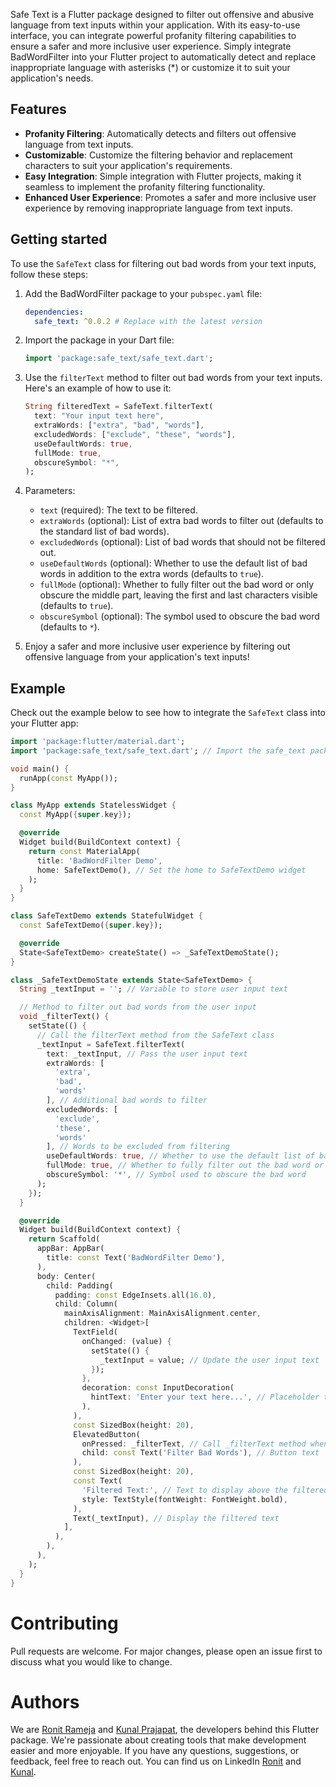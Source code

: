<!--
This README describes the package. If you publish this package to pub.dev,
this README's contents appear on the landing page for your package.

For information about how to write a good package README, see the guide for
[writing package pages](https://dart.dev/guides/libraries/writing-package-pages).

For general information about developing packages, see the Dart guide for
[creating packages](https://dart.dev/guides/libraries/create-library-packages)
and the Flutter guide for
[developing packages and plugins](https://flutter.dev/developing-packages).
-->

Safe Text is a Flutter package designed to filter out offensive and abusive language from text inputs within your application. With its easy-to-use interface, you can integrate powerful profanity filtering capabilities to ensure a safer and more inclusive user experience. Simply integrate BadWordFilter into your Flutter project to automatically detect and replace inappropriate language with asterisks (\*) or customize it to suit your application's needs.

## Features

- **Profanity Filtering**: Automatically detects and filters out offensive language from text inputs.
- **Customizable**: Customize the filtering behavior and replacement characters to suit your application's requirements.
- **Easy Integration**: Simple integration with Flutter projects, making it seamless to implement the profanity filtering functionality.
- **Enhanced User Experience**: Promotes a safer and more inclusive user experience by removing inappropriate language from text inputs.

## Getting started

To use the `SafeText` class for filtering out bad words from your text inputs, follow these steps:

1. Add the BadWordFilter package to your `pubspec.yaml` file:

   ```yaml
   dependencies:
     safe_text: ^0.0.2 # Replace with the latest version
   ```

2. Import the package in your Dart file:

   ```dart
   import 'package:safe_text/safe_text.dart';
   ```

3. Use the `filterText` method to filter out bad words from your text inputs. Here's an example of how to use it:

   ```dart
   String filteredText = SafeText.filterText(
     text: "Your input text here",
     extraWords: ["extra", "bad", "words"],
     excludedWords: ["exclude", "these", "words"],
     useDefaultWords: true,
     fullMode: true,
     obscureSymbol: "*",
   );
   ```

4. Parameters:

   - `text` (required): The text to be filtered.
   - `extraWords` (optional): List of extra bad words to filter out (defaults to the standard list of bad words).
   - `excludedWords` (optional): List of bad words that should not be filtered out.
   - `useDefaultWords` (optional): Whether to use the default list of bad words in addition to the extra words (defaults to `true`).
   - `fullMode` (optional): Whether to fully filter out the bad word or only obscure the middle part, leaving the first and last characters visible (defaults to `true`).
   - `obscureSymbol` (optional): The symbol used to obscure the bad word (defaults to `*`).

5. Enjoy a safer and more inclusive user experience by filtering out offensive language from your application's text inputs!

## Example

Check out the example below to see how to integrate the `SafeText` class into your Flutter app:

```dart
import 'package:flutter/material.dart';
import 'package:safe_text/safe_text.dart'; // Import the safe_text package

void main() {
  runApp(const MyApp());
}

class MyApp extends StatelessWidget {
  const MyApp({super.key});

  @override
  Widget build(BuildContext context) {
    return const MaterialApp(
      title: 'BadWordFilter Demo',
      home: SafeTextDemo(), // Set the home to SafeTextDemo widget
    );
  }
}

class SafeTextDemo extends StatefulWidget {
  const SafeTextDemo({super.key});

  @override
  State<SafeTextDemo> createState() => _SafeTextDemoState();
}

class _SafeTextDemoState extends State<SafeTextDemo> {
  String _textInput = ''; // Variable to store user input text

  // Method to filter out bad words from the user input
  void _filterText() {
    setState(() {
      // Call the filterText method from the SafeText class
      _textInput = SafeText.filterText(
        text: _textInput, // Pass the user input text
        extraWords: [
          'extra',
          'bad',
          'words'
        ], // Additional bad words to filter
        excludedWords: [
          'exclude',
          'these',
          'words'
        ], // Words to be excluded from filtering
        useDefaultWords: true, // Whether to use the default list of bad words
        fullMode: true, // Whether to fully filter out the bad word or only obscure the middle part
        obscureSymbol: '*', // Symbol used to obscure the bad word
      );
    });
  }

  @override
  Widget build(BuildContext context) {
    return Scaffold(
      appBar: AppBar(
        title: const Text('BadWordFilter Demo'),
      ),
      body: Center(
        child: Padding(
          padding: const EdgeInsets.all(16.0),
          child: Column(
            mainAxisAlignment: MainAxisAlignment.center,
            children: <Widget>[
              TextField(
                onChanged: (value) {
                  setState(() {
                    _textInput = value; // Update the user input text
                  });
                },
                decoration: const InputDecoration(
                  hintText: 'Enter your text here...', // Placeholder text for the TextField
                ),
              ),
              const SizedBox(height: 20),
              ElevatedButton(
                onPressed: _filterText, // Call _filterText method when button is pressed
                child: const Text('Filter Bad Words'), // Button text
              ),
              const SizedBox(height: 20),
              const Text(
                'Filtered Text:', // Text to display above the filtered text
                style: TextStyle(fontWeight: FontWeight.bold),
              ),
              Text(_textInput), // Display the filtered text
            ],
          ),
        ),
      ),
    );
  }
}

```

# Contributing

Pull requests are welcome. For major changes, please open an issue first to discuss what you would like to change.

# Authors

We are [Ronit Rameja](https://github.com/master-wayne7) and [Kunal Prajapat](https://github.com/TheKunal65), the developers behind this Flutter package. We're passionate about creating tools that make development easier and more enjoyable. If you have any questions, suggestions, or feedback, feel free to reach out. You can find us on LinkedIn [Ronit](https://www.linkedin.com/in/ronit-rameja-8a708b252/) and [Kunal](https://www.linkedin.com/in/kunal-prajapat-487079263/).

